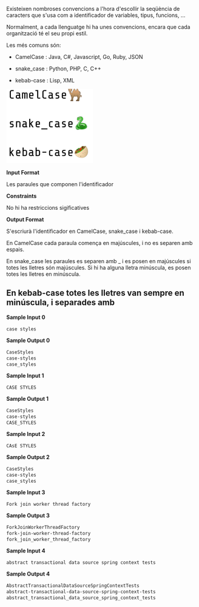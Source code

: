 Existeixen nombroses convencions a l'hora d'escollir la seqüència de
caracters que s'usa com a identificador de variables, tipus, funcions,
...

Normalment, a cada llenguatge hi ha unes convencions, encara que cada
organització té el seu propi estil.

Les més comuns són:

  - CamelCase : Java, C\#, Javascript, Go, Ruby, JSON

  - snake\_case : Python, PHP, C, C++

  - kebab-case : Lisp, XML

![image](1557003993-80e2d4481c-Untitleddrawing13.png)

**Input Format**

Les paraules que componen l'identificador

**Constraints**

No hi ha restriccions sigificatives

**Output Format**

S'escriurà l'identificador en CamelCase, snake\_case i kebab-case.

En CamelCase cada paraula comença en majúscules, i no es separen amb
espais.

En snake\_case les paraules es separen amb \_ i es posen en majúscules
si totes les lletres són majúscules. Si hi ha alguna lletra minúscula,
es posen totes les lletres en minúscula.

En kebab-case totes les lletres van sempre en minúscula, i separades amb
-

**Sample Input 0**

    case styles

**Sample Output 0**

    CaseStyles
    case-styles
    case_styles

**Sample Input 1**

    CASE STYLES

**Sample Output 1**

    CaseStyles
    case-styles
    CASE_STYLES

**Sample Input 2**

    CAsE STYLES

**Sample Output 2**

    CaseStyles
    case-styles
    case_styles

**Sample Input 3**

    Fork join worker thread factory

**Sample Output 3**

    ForkJoinWorkerThreadFactory
    fork-join-worker-thread-factory
    fork_join_worker_thread_factory

**Sample Input 4**

    abstract transactional data source spring context tests

**Sample Output 4**

    AbstractTransactionalDataSourceSpringContextTests
    abstract-transactional-data-source-spring-context-tests
    abstract_transactional_data_source_spring_context_tests
